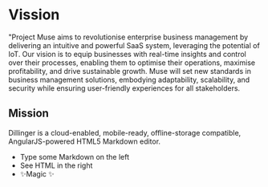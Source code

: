 # Vission

"Project Muse aims to revolutionise enterprise business management by delivering an intuitive and powerful SaaS system, leveraging the potential of IoT. Our vision is to equip businesses with real-time insights and control over their processes, enabling them to optimise their operations, maximise profitability, and drive sustainable growth. Muse will set new standards in business management solutions, embodying adaptability, scalability, and security while ensuring user-friendly experiences for all stakeholders.

## Mission

Dillinger is a cloud-enabled, mobile-ready, offline-storage compatible,
AngularJS-powered HTML5 Markdown editor.

- Type some Markdown on the left
- See HTML in the right
- ✨Magic ✨

 
